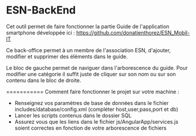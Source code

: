 ESN-BackEnd
===========

Cet outil permet de faire fonctionner la partie Guide de l'application smartphone développée ici : https://github.com/donatienthorez/ESN_Mobil-IT 

Ce back-office permet à un membre de l'association ESN, d'ajouter, modifier et supprimer des éléments dans le guide. 

Le bloc de gauche permet de naviguer dans l'arborescence du guide. Pour modifier une catégorie il suffit juste de cliquer sur son nom ou sur son contenu dans le bloc de droite.

===========
Comment faire fonctionner le projet sur votre machine :

* Renseignez vos paramètres de base de données dans le fichier includes/database/config.xml (compléter host,user,pass,port et db)
* Lancer les scripts contenus dans le dossier SQL
* Assurez vous que les liens dans le fichier js/AngularApp/services.js soient correctes en fonction de votre arborescence de fichiers

